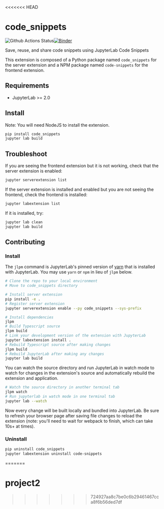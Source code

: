 <<<<<<< HEAD
# code_snippets

![Github Actions Status](https://github.com/jupytercalpoly/project2.git/workflows/Build/badge.svg)[![Binder](https://mybinder.org/badge_logo.svg)](https://mybinder.org/v2/gh/jupytercalpoly/project2.git/master?urlpath=lab)

Save, reuse, and share code snippets using JupyterLab Code Snippets


This extension is composed of a Python package named `code_snippets`
for the server extension and a NPM package named `code-snippets`
for the frontend extension.


## Requirements

* JupyterLab >= 2.0

## Install

Note: You will need NodeJS to install the extension.

```bash
pip install code_snippets
jupyter lab build
```

## Troubleshoot

If you are seeing the frontend extension but it is not working, check
that the server extension is enabled:

```bash
jupyter serverextension list
```

If the server extension is installed and enabled but you are not seeing
the frontend, check the frontend is installed:

```bash
jupyter labextension list
```

If it is installed, try:

```bash
jupyter lab clean
jupyter lab build
```

## Contributing

### Install

The `jlpm` command is JupyterLab's pinned version of
[yarn](https://yarnpkg.com/) that is installed with JupyterLab. You may use
`yarn` or `npm` in lieu of `jlpm` below.

```bash
# Clone the repo to your local environment
# Move to code_snippets directory

# Install server extension
pip install -e .
# Register server extension
jupyter serverextension enable --py code_snippets --sys-prefix

# Install dependencies
jlpm
# Build Typescript source
jlpm build
# Link your development version of the extension with JupyterLab
jupyter labextension install .
# Rebuild Typescript source after making changes
jlpm build
# Rebuild JupyterLab after making any changes
jupyter lab build
```

You can watch the source directory and run JupyterLab in watch mode to watch for changes in the extension's source and automatically rebuild the extension and application.

```bash
# Watch the source directory in another terminal tab
jlpm watch
# Run jupyterlab in watch mode in one terminal tab
jupyter lab --watch
```

Now every change will be built locally and bundled into JupyterLab. Be sure to refresh your browser page after saving file changes to reload the extension (note: you'll need to wait for webpack to finish, which can take 10s+ at times).

### Uninstall

```bash
pip uninstall code_snippets
jupyter labextension uninstall code-snippets
```
=======
# project2
>>>>>>> 724927aa8c7be0c6b29461467cca8f6b56ded7df
